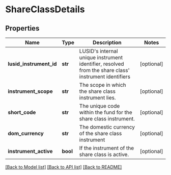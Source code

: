 # ShareClassDetails


## Properties
Name | Type | Description | Notes
------------ | ------------- | ------------- | -------------
**lusid_instrument_id** | **str** | LUSID&#39;s internal unique instrument identifier, resolved from the share class&#39; instrument identifiers | [optional] 
**instrument_scope** | **str** | The scope in which the share class instrument lies. | [optional] 
**short_code** | **str** | The unique code within the fund for the share class instrument. | [optional] 
**dom_currency** | **str** | The domestic currency of the share class instrument | [optional] 
**instrument_active** | **bool** | If the instrument of the share class is active. | [optional] 

[[Back to Model list]](../README.md#documentation-for-models) [[Back to API list]](../README.md#documentation-for-api-endpoints) [[Back to README]](../README.md)


